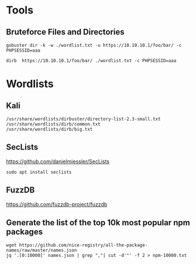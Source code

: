 # Tools

## Bruteforce Files and Directories

`gobuster dir -k -w ./wordlist.txt -u https://10.10.10.1/foo/bar/ -c PHPSESSID=aaa`

`dirb  https://10.10.10.1/foo/bar/ ./wordlist.txt -c PHPSESSID=aaa`

# Wordlists

## Kali

```
/usr/share/wordlists/dirbuster/directory-list-2.3-small.txt
/usr/share/wordlists/dirb/common.txt
/usr/share/wordlists/dirb/big.txt
```

## SecLists

https://github.com/danielmiessler/SecLists

`sudo apt install seclists`

## FuzzDB 

https://github.com/fuzzdb-project/fuzzdb

## Generate the list of the top 10k most popular npm packages

```
wget https://github.com/nice-registry/all-the-package-names/raw/master/names.json
jq '.[0:10000]' names.json | grep ","| cut -d'"' -f 2 > npm-10000.txt
```
